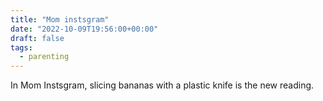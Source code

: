 ```yaml
---
title: "Mom instsgram"
date: "2022-10-09T19:56:00+00:00"
draft: false
tags:
  - parenting
---
```


In Mom Instsgram, slicing bananas with a plastic knife is the new reading.

